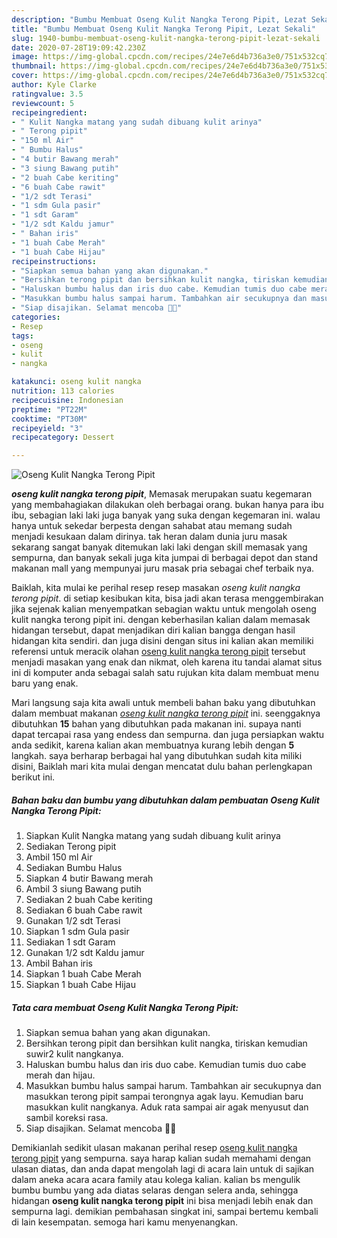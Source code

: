 ```yaml
---
description: "Bumbu Membuat Oseng Kulit Nangka Terong Pipit, Lezat Sekali"
title: "Bumbu Membuat Oseng Kulit Nangka Terong Pipit, Lezat Sekali"
slug: 1940-bumbu-membuat-oseng-kulit-nangka-terong-pipit-lezat-sekali
date: 2020-07-28T19:09:42.230Z
image: https://img-global.cpcdn.com/recipes/24e7e6d4b736a3e0/751x532cq70/oseng-kulit-nangka-terong-pipit-foto-resep-utama.jpg
thumbnail: https://img-global.cpcdn.com/recipes/24e7e6d4b736a3e0/751x532cq70/oseng-kulit-nangka-terong-pipit-foto-resep-utama.jpg
cover: https://img-global.cpcdn.com/recipes/24e7e6d4b736a3e0/751x532cq70/oseng-kulit-nangka-terong-pipit-foto-resep-utama.jpg
author: Kyle Clarke
ratingvalue: 3.5
reviewcount: 5
recipeingredient:
- " Kulit Nangka matang yang sudah dibuang kulit arinya"
- " Terong pipit"
- "150 ml Air"
- " Bumbu Halus"
- "4 butir Bawang merah"
- "3 siung Bawang putih"
- "2 buah Cabe keriting"
- "6 buah Cabe rawit"
- "1/2 sdt Terasi"
- "1 sdm Gula pasir"
- "1 sdt Garam"
- "1/2 sdt Kaldu jamur"
- " Bahan iris"
- "1 buah Cabe Merah"
- "1 buah Cabe Hijau"
recipeinstructions:
- "Siapkan semua bahan yang akan digunakan."
- "Bersihkan terong pipit dan bersihkan kulit nangka, tiriskan kemudian suwir2 kulit nangkanya."
- "Haluskan bumbu halus dan iris duo cabe. Kemudian tumis duo cabe merah dan hijau."
- "Masukkan bumbu halus sampai harum. Tambahkan air secukupnya dan masukkan terong pipit sampai terongnya agak layu. Kemudian baru masukkan kulit nangkanya. Aduk rata sampai air agak menyusut dan sambil koreksi rasa."
- "Siap disajikan. Selamat mencoba 🤩🤩"
categories:
- Resep
tags:
- oseng
- kulit
- nangka

katakunci: oseng kulit nangka 
nutrition: 113 calories
recipecuisine: Indonesian
preptime: "PT22M"
cooktime: "PT30M"
recipeyield: "3"
recipecategory: Dessert

---
```



![Oseng Kulit Nangka Terong Pipit](https://img-global.cpcdn.com/recipes/24e7e6d4b736a3e0/751x532cq70/oseng-kulit-nangka-terong-pipit-foto-resep-utama.jpg)

<b><i>oseng kulit nangka terong pipit</i></b>, Memasak merupakan suatu kegemaran yang membahagiakan dilakukan oleh berbagai orang. bukan hanya para ibu ibu, sebagian laki laki juga banyak yang suka dengan kegemaran ini. walau hanya untuk sekedar berpesta dengan sahabat atau memang sudah menjadi kesukaan dalam dirinya. tak heran dalam dunia juru masak sekarang sangat banyak ditemukan laki laki dengan skill memasak yang sempurna, dan banyak sekali juga kita jumpai di berbagai depot dan stand makanan mall yang mempunyai juru masak pria sebagai chef terbaik nya.



Baiklah, kita mulai ke perihal resep resep masakan <i>oseng kulit nangka terong pipit</i>. di setiap kesibukan kita, bisa jadi akan terasa menggembirakan jika sejenak kalian menyempatkan sebagian waktu untuk mengolah oseng kulit nangka terong pipit ini. dengan keberhasilan kalian dalam memasak hidangan tersebut, dapat menjadikan diri kalian bangga dengan hasil hidangan kita sendiri. dan juga disini dengan situs ini kalian akan memiliki referensi untuk meracik olahan <u>oseng kulit nangka terong pipit</u> tersebut menjadi masakan yang enak dan nikmat, oleh karena itu tandai alamat situs ini di komputer anda sebagai salah satu rujukan kita dalam membuat menu baru yang enak.


Mari langsung saja kita awali untuk membeli bahan baku yang dibutuhkan dalam membuat makanan <u><i>oseng kulit nangka terong pipit</i></u> ini. seenggaknya dibutuhkan <b>15</b> bahan yang dibutuhkan pada makanan ini. supaya nanti dapat tercapai rasa yang endess dan sempurna. dan juga persiapkan waktu anda sedikit, karena kalian akan membuatnya kurang lebih dengan <b>5</b> langkah. saya berharap berbagai hal yang dibutuhkan sudah kita miliki disini, Baiklah mari kita mulai dengan mencatat dulu bahan perlengkapan berikut ini.

<!--inarticleads1-->

##### Bahan baku dan bumbu yang dibutuhkan dalam pembuatan Oseng Kulit Nangka Terong Pipit:

1. Siapkan  Kulit Nangka matang yang sudah dibuang kulit arinya
1. Sediakan  Terong pipit
1. Ambil 150 ml Air
1. Sediakan  Bumbu Halus
1. Siapkan 4 butir Bawang merah
1. Ambil 3 siung Bawang putih
1. Sediakan 2 buah Cabe keriting
1. Sediakan 6 buah Cabe rawit
1. Gunakan 1/2 sdt Terasi
1. Siapkan 1 sdm Gula pasir
1. Sediakan 1 sdt Garam
1. Gunakan 1/2 sdt Kaldu jamur
1. Ambil  Bahan iris
1. Siapkan 1 buah Cabe Merah
1. Siapkan 1 buah Cabe Hijau




<!--inarticleads2-->

##### Tata cara membuat Oseng Kulit Nangka Terong Pipit:

1. Siapkan semua bahan yang akan digunakan.
1. Bersihkan terong pipit dan bersihkan kulit nangka, tiriskan kemudian suwir2 kulit nangkanya.
1. Haluskan bumbu halus dan iris duo cabe. Kemudian tumis duo cabe merah dan hijau.
1. Masukkan bumbu halus sampai harum. Tambahkan air secukupnya dan masukkan terong pipit sampai terongnya agak layu. Kemudian baru masukkan kulit nangkanya. Aduk rata sampai air agak menyusut dan sambil koreksi rasa.
1. Siap disajikan. Selamat mencoba 🤩🤩




Demikianlah sedikit ulasan makanan perihal resep <u>oseng kulit nangka terong pipit</u> yang sempurna. saya harap kalian sudah memahami dengan ulasan diatas, dan anda dapat mengolah lagi di acara lain untuk di sajikan dalam aneka acara acara family atau kolega kalian. kalian bs mengulik bumbu bumbu yang ada diatas selaras dengan selera anda, sehingga hidangan <b>oseng kulit nangka terong pipit</b> ini bisa menjadi lebih enak dan sempurna lagi. demikian pembahasan singkat ini, sampai bertemu kembali di lain kesempatan. semoga hari kamu menyenangkan.
